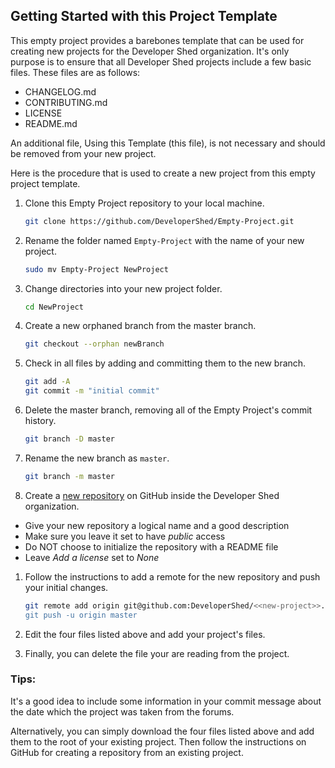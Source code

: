 ## Getting Started with this Project Template

This empty project provides a barebones template that can be used for creating new projects for the Developer Shed organization. It's only purpose is to ensure that all Developer Shed projects include a few basic files. These files are as follows:

 - CHANGELOG.md
 - CONTRIBUTING.md
 - LICENSE
 - README.md

An additional file, Using this Template (this file), is not necessary and
should be removed from your new project.

Here is the procedure that is used to create a new project from this empty
project template.

 1. Clone this Empty Project repository to your local machine.

    ```bash
    git clone https://github.com/DeveloperShed/Empty-Project.git
    ```

 1. Rename the folder named `Empty-Project` with the name of your new project.

    ```bash
    sudo mv Empty-Project NewProject
    ```

 1. Change directories into your new project folder.

    ```bash
    cd NewProject
    ```

 1. Create a new orphaned branch from the master branch.

    ```bash
    git checkout --orphan newBranch
    ```

 1. Check in all files by adding and committing them to the new branch.

    ```bash
    git add -A
    git commit -m "initial commit"
    ```

 1. Delete the master branch, removing all of the Empty Project's commit history.

    ```bash
    git branch -D master
    ```

 1. Rename the new branch as `master`.

    ```bash
    git branch -m master
    ```

 1. Create a [new repository](https://github.com/organizations/DeveloperShed/repositories/new) on GitHub inside the Developer Shed organization.
  - Give your new repository a logical name and a good description
  - Make sure you leave it set to have *public* access
  - Do NOT choose to initialize the repository with a README file
  - Leave *Add a license* set to *None*
 1. Follow the instructions to add a remote for the new repository and push your initial changes.

    ```bash
    git remote add origin git@github.com:DeveloperShed/<<new-project>>.git
    git push -u origin master
    ```
    
 1. Edit the four files listed above and add your project's files.
 1. Finally, you can delete the file your are reading from the project.

### Tips: ###

It's a good idea to include some information in your commit message about the date which the project was taken from the forums.

Alternatively, you can simply download the four files listed above and add them to the root of your existing project.  Then follow the instructions on GitHub for creating a repository from an existing project.